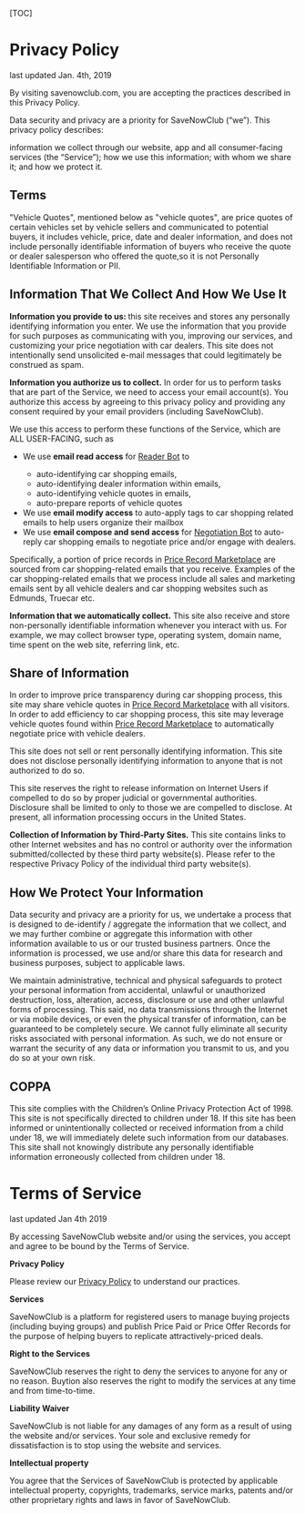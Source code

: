 [TOC]

# Privacy Policy

last updated Jan. 4th, 2019

By visiting savenowclub.com, you are accepting the practices described in this Privacy Policy.

Data security and privacy are a priority for SaveNowClub (“we”). This privacy policy describes:

information we collect through our website, app and all consumer-facing services (the “Service”);
how we use this information;
with whom we share it;
and how we protect it.

## Terms

"Vehicle Quotes", mentioned below as "vehicle quotes", are price quotes of certain vehicles set by vehicle sellers and communicated to potential buyers, it includes vehicle, price, date and dealer information, and does not include personally identifiable information of buyers who receive the quote or dealer salesperson who offered the quote,so it is not Personally Identifiable Information or PII.

## Information That We Collect And How We Use It

<b>Information you provide to us: </b> this site receives and stores any personally identifying information you enter. We use the information that you provide for such purposes as communicating with you, improving our services, and customizing your price negotiation with car dealers.  This site does not intentionally send unsolicited e-mail messages that could legitimately be construed as spam.

<p><b>Information you authorize us to collect.</b> In order for us to perform tasks that are part of the Service, we need to access your email account(s). You authorize this access by agreeing to this privacy policy and providing any consent required by your email providers (including SaveNowClub).</p>

We use this access to perform these functions of the Service, which are ALL USER-FACING, such as
<ul>
  <li>We use <b>email read access</b> for <a href="/docs/2376/savenowclub-features#email-reader-bot">Reader Bot</a> to</li>
    <ul><li>auto-identifying car shopping emails, </li><li>auto-identifying dealer information within emails,</li> <li>auto-identifying vehicle quotes in emails,</li> <li>auto-prepare reports of vehicle quotes </li></ul>

<li>We use <b>email modify access</b> to auto-apply tags to car shopping related emails to help users organize their mailbox</li>

  <li>We use <b>email compose and send access</b> for <a href="/docs/2376/savenowclub-features#email-reply-bot">Negotiation Bot</a> to auto-reply car shopping emails to negotiate price and/or engage with dealers.</li>
 </ul>

<p>Specifically, a portion of price records in <a href="/docs/2371/tutorial-buying-projects-and-price-records#price-record-marketplace">Price Record Marketplace</a> are sourced from car shopping-related emails that you receive. Examples of the car shopping-related emails that we process include all sales and marketing emails sent by all vehicle dealers and car shopping websites such as Edmunds, Truecar etc.</p>

<p><b>Information that we automatically collect.</b> This site also receive and store non-personally identifiable information whenever you interact with us. For example, we may collect browser type, operating system, domain name, time spent on the web site, referring link, etc.</p>

## Share of Information

<p>In order to improve price transparency during car shopping process, this site may share vehicle quotes in <a href="/docs/2371/tutorial-buying-projects-and-price-records#price-record-marketplace">Price Record Marketplace</a> with all visitors.  In order to add efficiency to car shopping process, this site may leverage vehicle quotes found within <a href="/docs/2371/tutorial-buying-projects-and-price-records#price-record-marketplace">Price Record Marketplace</a> to automatically negotiate price with vehicle dealers. </p>

<p>This site does not sell or rent personally identifying information. This site does not disclose personally identifying information to anyone that is not authorized to do so. </p>

<p>This site reserves the right to release information on Internet Users if compelled to do so by proper judicial or governmental authorities. Disclosure shall be limited to only to those we are compelled to disclose. At present, all information processing occurs in the United States. </p>

<p><b>Collection of Information by Third-Party Sites.</b> This site contains links to other Internet websites and has no control or authority over the information submitted/collected by these third party website(s). Please refer to the respective Privacy Policy of the individual third party website(s).</p>


## How We Protect Your Information

<p>Data security and privacy are a priority for us, we undertake a process that is designed to de-identify / aggregate the information that we collect, and we may further combine or aggregate this information with other information available to us or our trusted business partners. Once the information is processed, we use and/or share this data for research and business purposes, subject to applicable laws.</p>

<p>We maintain administrative, technical and physical safeguards to protect your personal information from accidental, unlawful or unauthorized destruction, loss, alteration, access, disclosure or use and other unlawful forms of processing. This said, no data transmissions through the Internet or via mobile devices, or even the physical transfer of information, can be guaranteed to be completely secure. We cannot fully eliminate all security risks associated with personal information. As such, we do not ensure or warrant the security of any data or information you transmit to us, and you do so at your own risk.</p>


## COPPA
<p>This site complies with the Children’s Online Privacy Protection Act of 1998. This site is not specifically directed to children under 18. If this site has been informed or unintentionally collected or received information from a child under 18, we will immediately delete such information from our databases. This site shall not knowingly distribute any personally identifiable information erroneously collected from children under 18. </p>


# Terms of Service

last updated Jan 4th 2019

<p>By accessing SaveNowClub website and/or using the services, you accept and agree to be bound by the Terms of Service.</p>

<b>Privacy Policy</b>

<p>Please review our <a href="/docs/2377/privacy-policy">Privacy Policy</a> to understand our practices.</p>

<b>Services</b>

<p>SaveNowClub is a platform for registered users to manage buying projects (including buying groups) and publish Price Paid or Price Offer Records for the purpose of helping buyers to replicate attractively-priced deals.</p>

<b>Right to the Services</b>

<p>SaveNowClub reserves the right to deny the services to anyone for any or no reason. Buytion also reserves the right to modify the services at any time and from time-to-time.</p>

<b>Liability Waiver</b>
<p>SaveNowClub is not liable for any damages of any form as a result of using the website and/or services. Your sole and exclusive remedy for dissatisfaction is to stop using the website and services. </p>

<b>Intellectual property</b>

<p>You agree that the Services of SaveNowClub is protected by applicable intellectual property, copyrights, trademarks, service marks, patents and/or other proprietary rights and laws in favor of SaveNowClub.</p>